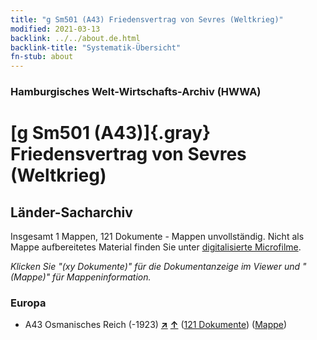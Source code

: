 ```yaml
---
title: "g Sm501 (A43) Friedensvertrag von Sevres (Weltkrieg)"
modified: 2021-03-13
backlink: ../../about.de.html
backlink-title: "Systematik-Übersicht"
fn-stub: about
---
```


### Hamburgisches Welt-Wirtschafts-Archiv (HWWA)

# [g Sm501 (A43)]{.gray}&#8201; Friedensvertrag von Sevres (Weltkrieg)&#160; 







## Länder-Sacharchiv




Insgesamt 1 Mappen, 121 Dokumente - Mappen unvollständig.
Nicht als Mappe aufbereitetes Material finden Sie unter [digitalisierte Microfilme](/film/h1_sh.de.html).

_Klicken Sie "(xy Dokumente)" für die Dokumentanzeige im Viewer und "(Mappe)" für Mappeninformation._




### Europa

- A43 Osmanisches Reich (-1923) [**&nearr;**](../../../geo/i/141034/about.de.html "Osmanisches Reich (-1923) (alle Mappen)") [**&uarr;**](../../../geo/about.de.html#A43 "Ländersystematik") (<a href="https://pm20.zbw.eu/iiifview/folder/sh/141034,163569" title="über: Osmanisches Reich (-1923) : Friedensvertrag von Sevres (Weltkrieg)" target="_blank">121 Dokumente</a>) ([Mappe](../../../../folder/sh/1410xx/141034/1635xx/163569/about.de.html))








